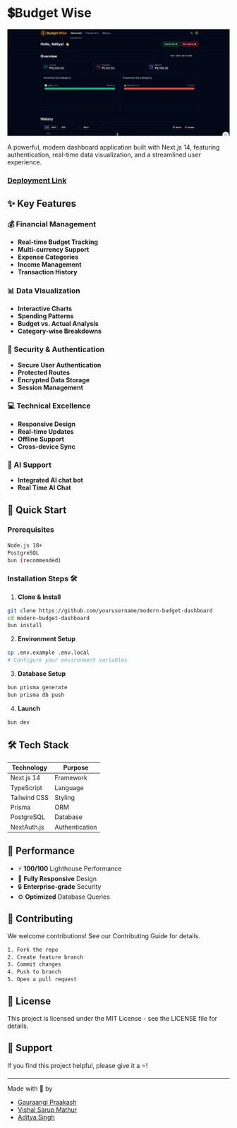 
# 💲Budget Wise

<img src="https://raw.githubusercontent.com/TheGuyCheese/budget-wise/refs/heads/main/dashboard.png" />

A powerful, modern dashboard application built with Next.js 14, featuring authentication, real-time data visualization, and a streamlined user experience.

### [Deployment Link](https://www.bwise.vercel.app)

## ✨ Key Features

### 💰 Financial Management
- **Real-time Budget Tracking**
- **Multi-currency Support**
- **Expense Categories**
- **Income Management**
- **Transaction History**

### 📊 Data Visualization
- **Interactive Charts**
- **Spending Patterns**
- **Budget vs. Actual Analysis**
- **Category-wise Breakdowns**

### 🔐 Security & Authentication
- **Secure User Authentication**
- **Protected Routes**
- **Encrypted Data Storage**
- **Session Management**

### 💻 Technical Excellence
- **Responsive Design**
- **Real-time Updates**
- **Offline Support**
- **Cross-device Sync**

### 🤖 AI Support
- **Integrated AI chat bot**
- **Real Time AI Chat**


## 🚀 Quick Start

### Prerequisites
```bash
Node.js 18+
PostgreSQL
bun (recommended)
```

### Installation Steps 🛠️

1. **Clone & Install**
```bash
git clone https://github.com/yourusername/modern-budget-dashboard
cd modern-budget-dashboard
bun install
```

2. **Environment Setup**
```bash
cp .env.example .env.local
# Configure your environment variables
```

3. **Database Setup**
```bash
bun prisma generate
bun prisma db push
```

4. **Launch**
```bash
bun dev
```

## 🛠️ Tech Stack

| Technology | Purpose |
|------------|---------|
| Next.js 14 | Framework |
| TypeScript | Language |
| Tailwind CSS | Styling |
| Prisma | ORM |
| PostgreSQL | Database |
| NextAuth.js | Authentication |

## 🌟 Performance

- ⚡️ **100/100** Lighthouse Performance
- 📱 **Fully Responsive** Design
- 🔒 **Enterprise-grade** Security
- ⚙️ **Optimized** Database Queries

## 🤝 Contributing

We welcome contributions! See our Contributing Guide for details.

```bash
1. Fork the repo
2. Create feature branch
3. Commit changes
4. Push to branch
5. Open a pull request
```

## 📄 License

This project is licensed under the MIT License - see the LICENSE file for details.

## 💖 Support

If you find this project helpful, please give it a ⭐️!

---


Made with 💖 by 
- [Gauraangi Praakash](https://github.com/dinasquare)
- [Vishal Sarup Mathur](https://github.com/vishalmathur01)
- [Aditya Singh](https://github.com/TheGuyCheese)

</div>

